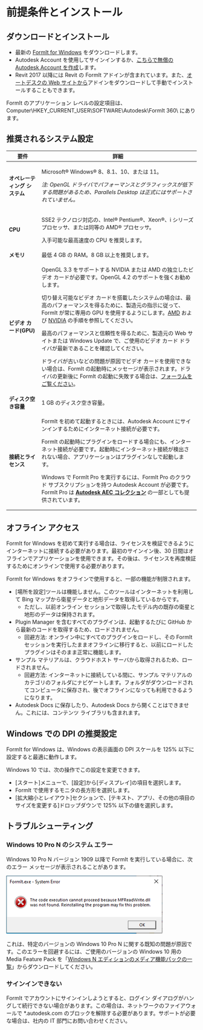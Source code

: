 # 前提条件とインストール

## ダウンロードとインストール

* 最新の [FormIt for Windows](https://formit.autodesk.com/page/download) をダウンロードします。
* Autodesk Account を使用してサインインするか、[こちらで無償の Autodesk Account を作成](https://accounts.autodesk.com)します。
* Revit 2017 以降には Revit の FormIt アドインが含まれています。また、[オートデスクの Web サイトから](https://formit.autodesk.com/page/formit-revit)アドインをダウンロードして手動でインストールすることもできます。

FormIt のアプリケーション レベルの設定項目は、Computer\\HKEY_CURRENT_USER\\SOFTWARE\\Autodesk\\FormIt 360\\ にあります。

## 推奨されるシステム設定

| 要件                    | 詳細                                                                                                                                                                                                                                                                                                                                                                                                                                                                                                                                                                                                                                                                                                                                                                                                                                                                                                                 |
| ------------------------------ | ----------------------------------------------------------------------------------------------------------------------------------------------------------------------------------------------------------------------------------------------------------------------------------------------------------------------------------------------------------------------------------------------------------------------------------------------------------------------------------------------------------------------------------------------------------------------------------------------------------------------------------------------------------------------------------------------------------------------------------------------------------------------------------------------------------------------------------------------------------------------------------------------------------------------- |
| **オペレーティング システム**           | <p>Microsoft® Windows® 8、8.1、10、または 11。</p><p><em>注: OpenGL ドライバでパフォーマンスとグラフィックスが低下する問題があるため、Parallels Desktop は正式にはサポートされていません。</em></p>                                                                                                                                                                                                                                                                                                                                                                                                                                                                                                                                                                                                                                                                                                                                     |
| **CPU**                        | <p>SSE2 テクノロジ対応の、Intel® Pentium®、Xeon®、i シリーズ プロセッサ、または同等の AMD® プロセッサ。</p><p>入手可能な最高速度の CPU を推奨します。</p>                                                                                                                                                                                                                                                                                                                                                                                                                                                                                                                                                                                                                                                                                                                                                                    |
| **メモリ**                     | 最低 4 GB の RAM。8 GB 以上を推奨します。                                                                                                                                                                                                                                                                                                                                                                                                                                                                                                                                                                                                                                                                                                                                                                                                                                                                            |
| **ビデオ カード(GPU)**           | <p>OpenGL 3.3 をサポートする NVIDIA または AMD の独立したビデオ カードが必要です。OpenGL 4.2 のサポートを強くお勧めします。</p><p>切り替え可能なビデオ カードを搭載したシステムの場合は、最高のパフォーマンスを得るために、製造元の指示に従って、FormIt が常に専用の GPU を使用するようにします。<a href="https://www.amd.com/en/support/kb/faq/dh-017">AMD</a> および <a href="http://nvidia.custhelp.com/app/answers/detail/a_id/2615/kw/manage%203d%20settings/related/1">NVIDIA</a> の手順を参照してください。</p><p>最高のパフォーマンスと信頼性を得るために、製造元の Web サイトまたは Windows Update で、ご使用のビデオ カード ドライバが最新であることを確認してください。</p><p>ドライバが古いなどの問題が原因でビデオ カードを使用できない場合は、FormIt の起動時にメッセージが表示されます。ドライバの更新後に FormIt の起動に失敗する場合は、<a href="https://forums.autodesk.com/t5/formit-forum/bd-p/142">フォーラムをご覧ください</a>。</p> |
| **ディスク空き容量**                 | 1 GB のディスク空き容量。                                                                                                                                                                                                                                                                                                                                                                                                                                                                                                                                                                                                                                                                                                                                                                                                                                                                                                   |
| **接続とライセンス** | <p>FormIt を初めて起動するときには、Autodesk Account にサインインするためにインターネット接続が必要です。</p><p>FormIt の起動時にプラグインをロードする場合にも、インターネット接続が必要です。起動時にインターネット接続が検出されない場合、アプリケーションはプラグインなしで起動します。</p><p>Windows で FormIt Pro を実行するには、FormIt Pro のクラウド サブスクリプションを持つ Autodesk Account が必要です。FormIt Pro は <a href="https://www.autodesk.com/collections/architecture-engineering-construction/overview"><strong>Autodesk AEC コレクション</strong></a> の一部としても提供されています。</p>                                                                                                                                                                                                                                                                                                   |

## オフライン アクセス

FormIt for Windows を初めて実行する場合は、ライセンスを検証できるようにインターネットに接続する必要があります。最初のサインイン後、30 日間はオフラインでアプリケーションを使用できます。その後は、ライセンスを再度検証するためにオンラインで使用する必要があります。

FormIt for Windows をオフラインで使用すると、一部の機能が制限されます。

* [場所を設定]ツールは機能しません。このツールはインターネットを利用して Bing マップから衛星データと地形データを取得しているからです。
  * ただし、以前オンライン セッションで取得したモデル内の既存の衛星と地形のデータは保持されます。
* Plugin Manager を含むすべてのプラグインは、起動するたびに GitHub から最新のコードを取得するため、ロードされません。
  * 回避方法: オンライン中にすべてのプラグインをロードし、その FormIt セッションを実行したままオフラインに移行すると、以前にロードしたプラグインはそのまま正常に機能します。
* サンプル マテリアルは、クラウドホスト サーバから取得されるため、ロードされません。
  * 回避方法: インターネットに接続している間に、サンプル マテリアルのカテゴリのフォルダにナビゲートします。フォルダがダウンロードされてコンピュータに保存され、後でオフラインになっても利用できるようになります。
* Autodesk Docs に保存したり、Autodesk Docs から開くことはできません。これには、コンテンツ ライブラリも含まれます。

## Windows での DPI の推奨設定

FormIt for Windows は、Windows の表示画面の DPI スケールを 125% 以下に設定すると最適に動作します。

Windows 10 では、次の操作でこの設定を変更できます。

* [スタート]メニューで、[設定]から[ディスプレイ]の項目を選択します。
* FormIt で使用するモニタの長方形を選択します。
* [拡大縮小とレイアウト]セクションで、[テキスト、アプリ、その他の項目のサイズを変更する]ドロップダウンで 125% 以下の値を選択します。

## トラブルシューティング

### Windows 10 Pro N のシステム エラー

Windows 10 Pro N バージョン 1909 以降で FormIt を実行している場合に、次のエラー メッセージが表示されることがあります。

![FormIt.exe System Error on Windows 10](<../.gitbook/assets/windows 10 error message.png>)

これは、特定のバージョンの Windows 10 Pro N に関する既知の問題が原因です。このエラーを回避するには、ご使用のバージョンの Windows 10 用の Media Feature Pack を「[Windows N エディションのメディア機能パックの一覧](https://support.microsoft.com/en-us/topic/media-feature-pack-list-for-windows-n-editions-c1c6fffa-d052-8338-7a79-a4bb980a700a)」からダウンロードしてください。

### サインインできない

FormIt でアカウントにサインインしようとすると、ログイン ダイアログがハングして続行できない場合があります。この場合は、ネットワークのファイアウォールで *.autodesk.com のブロックを解除する必要があります。サポートが必要な場合は、社内の IT 部門にお問い合わせください。
